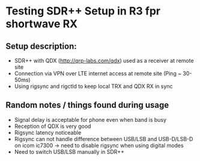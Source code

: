 # Testing SDR++ Setup in R3 fpr shortwave RX

## Setup description:
* SDR++ with QDX (http://qrp-labs.com/qdx) used as a receiver at remote site
* Connection via VPN over LTE internet access at remote site (Ping ~ 30-50ms)
* Using rigsync and rigctld to keep local TRX and QDX RX in sync

## Random notes / things found during usage
* Signal delay is acceptable for phone even when band is busy
* Reception of QDX is very good
* Rigsync latency noticeable
* Rigsync can not handle difference between USB/LSB and USB-D/LSB-D on icom ic7300 -> need to disable rigsync when using digital modes
* Need to switch USB/LSB manually in SDR++

